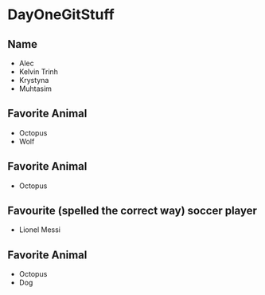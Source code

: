 # DayOneGitStuff

## Name

- Alec
- Kelvin Trinh
- Krystyna
- Muhtasim

## Favorite Animal

- Octopus
- Wolf

## Favorite Animal

- Octopus

## Favourite (spelled the correct way) soccer player

- Lionel Messi

## Favorite Animal

- Octopus
- Dog
